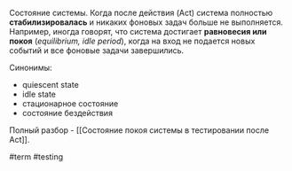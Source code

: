 Состояние системы. Когда после действия (Act) система полностью **стабилизировалась** и никаких фоновых задач больше не выполняется. Например, иногда говорят, что система достигает **равновесия или покоя** (*equilibrium, idle period*), когда на вход не подается новых событий и все фоновые задачи завершились.

Синонимы:
- quiescent state
- idle state
- стационарное состояние
- состояние бездействия

Полный разбор - [[Состояние покоя системы в тестировании после Act]].

#term #testing